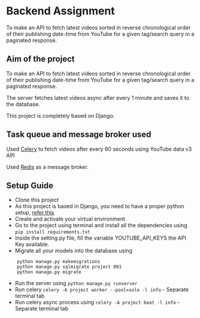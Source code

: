 
# Backend Assignment

To make an API to fetch latest videos sorted in reverse chronological order of their publishing date-time from YouTube for a given tag/search query in a paginated response.


## Aim of the project

To make an API to fetch latest videos sorted in reverse chronological order of their publishing date-time from YouTube for a given tag/search query in a paginated response.

The server fetches latest videos async after every 1 minute and saves it to the database.

This project is completely based on Django.

## Task queue and message broker used

Used [Celery](https://docs.celeryq.dev/en/stable/django/first-steps-with-django.html) to fetch videos after every 60 seconds using YouTube data v3 API

Used [Redis](https://redis.io/) as a message broker.

## Setup Guide

- Clone this project
- As this project is based in Django, you need to have a proper python setup, [refer this](https://www.python.org/)
- Create and activate your virtual environment
- Go to the project using terminal and install all the dependencies using `pip install requirements.txt`
- Inside the setting.py file, fill the variable YOUTUBE_API_KEYS the API Key available.
- Migrate all your models into the database using 
```
    python manage.py makemigrations
    python manage.py sqlmigrate project 001
    python manage.py migrate
```
- Run the server using `python manage.py runserver`
- Run celery `celery -A project worker --pool=solo -l info` - Separate terminal tab
- Run celery async process using `celery -A project beat -l info` - Separate terminal tab
